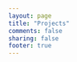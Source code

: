 ```yaml
---
layout: page
title: "Projects"
comments: false
sharing: false
footer: true
---
```


<div class="github-widget" data-repo="brousalis/egocentric"></div>
